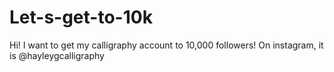 # Let-s-get-to-10k
Hi! I want to get my calligraphy account to 10,000 followers! On instagram, it is @hayleygcalligraphy
